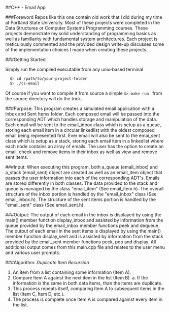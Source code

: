 ##C++ - Email App

###Foreword
Repos like this one contain old work that I did during my time at Portland State University. Most of these projects were completed in the Data Structures or Computer Systems Programming courses. These projects demonstrate my solid understanding of programming basics as well as familiarity with fundamental system architectures. Each project is meticulously commented and the provided design write-up discusses some of the implementation choices I made when creating these projects.

###Getting Started

Simply run the compiled executable from any unix-based terminal

```bash
  $> cd /path/to/your-project-folder
  $> ./cs-email
  ```
Of course if you want to compile it from source a simple ```$> make run ``` from the source directory will do the trick.

###Purpose:
This program creates a simulated email application with a Inbox and Sent Items folder. Each composed email will be passed into the corresponding ADT which handles storage and manipulation of the data. Each email will be sent to the email_inbox class which is setup as a queue, storing each email item in a circular linkedlist with the oldest composed email being represented first. Ever email will also be sent to the emai_sent class which is setup as a stack, storing each email item in a linkedlist where each node contains an array of emails. The user has the option to create an email, check and remove items in their inbox as well as view and remove sent items.

###Input:
When executing this program, both a_queue (email_inbox) and a_stack (email_sent) object are created as well as an email_item object that passes the user information into each of the corresponding ADT's. Emails are stored differently in both classes. The data provided to the stack and queue is managed by the class "email_item" (See email_item.h). The overall structure of the inbox portion is handled by the "email_inbox" class (See email_inbox.h). The structure of the sent items portion is handled by the "email_sent" class (See email_sent.h).

###Output:
The output of each email in the inbox is displayed by using the main() member function display_inbox and assisted by information from the queue provided by the email_inbox member functions peek and dequeue. The output of each email in the sent items is displayed by using the main() member function display_sent and is assisted by information from the stack provided by the email_sent member functions peek, pop and display. All additional output comes from this main.cpp file and relates to the user menu and various user prompts.

###Algorithm:
_Duplicate Item Recursion_
1. An item from a list containing some information (Item A).
2. Compare Item A against the next item in the list (Item B).
  a. If the information is the same in both data items, than the items are duplicate.
3. This process repeats itself, comparing Item A to subsequent items in the list (Item C, Item D, etc.).
4. The process is complete once Item A is compared against every item in the list. 

